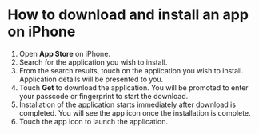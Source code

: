 # How to download and install an app on iPhone

1.	Open **App Store** on iPhone.
2.	Search for the application you wish to install.
3.	From the search results, touch on the application you wish to install. Application details will be presented to you.
4.	Touch **Get** to download the application. You will be promoted to enter your passcode or fingerprint to start the download.
5.	Installation of the application starts immediately after download is completed. You will see the app icon once the installation is complete.
6.	Touch the app icon to launch the application.



